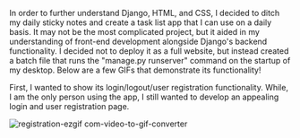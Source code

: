 In order to further understand Django, HTML, and CSS, I decided to ditch my daily sticky notes and create a task list app that 
I can use on a daily basis. It may not be the most complicated project, but it aided in my understanding of front-end development alongside Django's backend functionality.
I decided not to deploy it as a full website, but instead created a batch file that runs the "manage.py runserver" command on the startup of my desktop. Below are a few GIFs
that demonstrate its functionality!

First, I wanted to show its login/logout/user registration functionality. While, I am the only person using the app, I still wanted to develop an appealing login and user registration page.

![registration-ezgif com-video-to-gif-converter](https://github.com/cooperWWrachow/ToDo-App-Django/assets/135729317/7e650355-a1ee-4bf6-8774-6fc8d9cdafa3)
